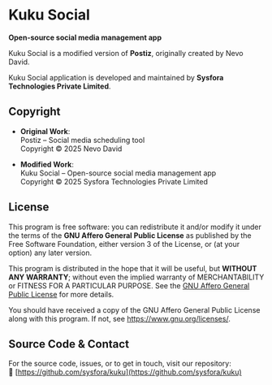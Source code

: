 # Kuku Social

**Open-source social media management app**

Kuku Social is a modified version of **Postiz**, originally created by Nevo David.

Kuku Social application is developed and maintained by **Sysfora Technologies Private Limited**.

## Copyright

- **Original Work**:  
  Postiz – Social media scheduling tool  
  Copyright © 2025 Nevo David

- **Modified Work**:  
  Kuku Social – Open-source social media management app  
  Copyright © 2025 Sysfora Technologies Private Limited

## License

This program is free software: you can redistribute it and/or modify it under the terms of the **GNU Affero General Public License** as published by the Free Software Foundation, either version 3 of the License, or (at your option) any later version.

This program is distributed in the hope that it will be useful, but **WITHOUT ANY WARRANTY**; without even the implied warranty of MERCHANTABILITY or FITNESS FOR A PARTICULAR PURPOSE. See the [GNU Affero General Public License](https://www.gnu.org/licenses/) for more details.

You should have received a copy of the GNU Affero General Public License along with this program. If not, see <https://www.gnu.org/licenses/>.

## Source Code & Contact

For the source code, issues, or to get in touch, visit our repository:  
🔗 [https://github.com/sysfora/kuku](https://github.com/sysfora/kuku)
